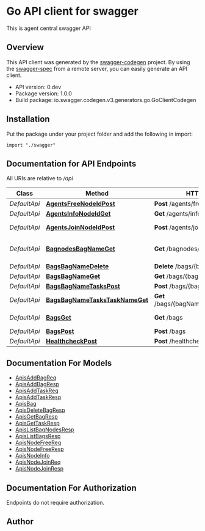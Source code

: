# Go API client for swagger

This is agent central swagger API

## Overview
This API client was generated by the [swagger-codegen](https://github.com/swagger-api/swagger-codegen) project.  By using the [swagger-spec](https://github.com/swagger-api/swagger-spec) from a remote server, you can easily generate an API client.

- API version: 0.dev
- Package version: 1.0.0
- Build package: io.swagger.codegen.v3.generators.go.GoClientCodegen

## Installation
Put the package under your project folder and add the following in import:
```golang
import "./swagger"
```

## Documentation for API Endpoints

All URIs are relative to */api*

Class | Method | HTTP request | Description
------------ | ------------- | ------------- | -------------
*DefaultApi* | [**AgentsFreeNodeIdPost**](docs/DefaultApi.md#agentsfreenodeidpost) | **Post** /agents/free/{nodeId} | free node
*DefaultApi* | [**AgentsInfoNodeIdGet**](docs/DefaultApi.md#agentsinfonodeidget) | **Get** /agents/info/{nodeId} | get node info
*DefaultApi* | [**AgentsJoinNodeIdPost**](docs/DefaultApi.md#agentsjoinnodeidpost) | **Post** /agents/join/{nodeId} | join free node to a bag
*DefaultApi* | [**BagnodesBagNameGet**](docs/DefaultApi.md#bagnodesbagnameget) | **Get** /bagnodes/{bagName} | list bag nodes [no implementation]
*DefaultApi* | [**BagsBagNameDelete**](docs/DefaultApi.md#bagsbagnamedelete) | **Delete** /bags/{bagName} | delete bag
*DefaultApi* | [**BagsBagNameGet**](docs/DefaultApi.md#bagsbagnameget) | **Get** /bags/{bagName} | get bag
*DefaultApi* | [**BagsBagNameTasksPost**](docs/DefaultApi.md#bagsbagnametaskspost) | **Post** /bags/{bagName}/tasks | add task
*DefaultApi* | [**BagsBagNameTasksTaskNameGet**](docs/DefaultApi.md#bagsbagnametaskstasknameget) | **Get** /bags/{bagName}/tasks/{taskName} | get task
*DefaultApi* | [**BagsGet**](docs/DefaultApi.md#bagsget) | **Get** /bags | list bag [no implementation]
*DefaultApi* | [**BagsPost**](docs/DefaultApi.md#bagspost) | **Post** /bags | add bag
*DefaultApi* | [**HealthcheckPost**](docs/DefaultApi.md#healthcheckpost) | **Post** /healthcheck | health check

## Documentation For Models

 - [ApisAddBagReq](docs/ApisAddBagReq.md)
 - [ApisAddBagResp](docs/ApisAddBagResp.md)
 - [ApisAddTaskReq](docs/ApisAddTaskReq.md)
 - [ApisAddTaskResp](docs/ApisAddTaskResp.md)
 - [ApisBag](docs/ApisBag.md)
 - [ApisDeleteBagResp](docs/ApisDeleteBagResp.md)
 - [ApisGetBagResp](docs/ApisGetBagResp.md)
 - [ApisGetTaskResp](docs/ApisGetTaskResp.md)
 - [ApisListBagNodesResp](docs/ApisListBagNodesResp.md)
 - [ApisListBagsResp](docs/ApisListBagsResp.md)
 - [ApisNodeFreeReq](docs/ApisNodeFreeReq.md)
 - [ApisNodeFreeResp](docs/ApisNodeFreeResp.md)
 - [ApisNodeInfo](docs/ApisNodeInfo.md)
 - [ApisNodeJoinReq](docs/ApisNodeJoinReq.md)
 - [ApisNodeJoinResp](docs/ApisNodeJoinResp.md)

## Documentation For Authorization
 Endpoints do not require authorization.


## Author


